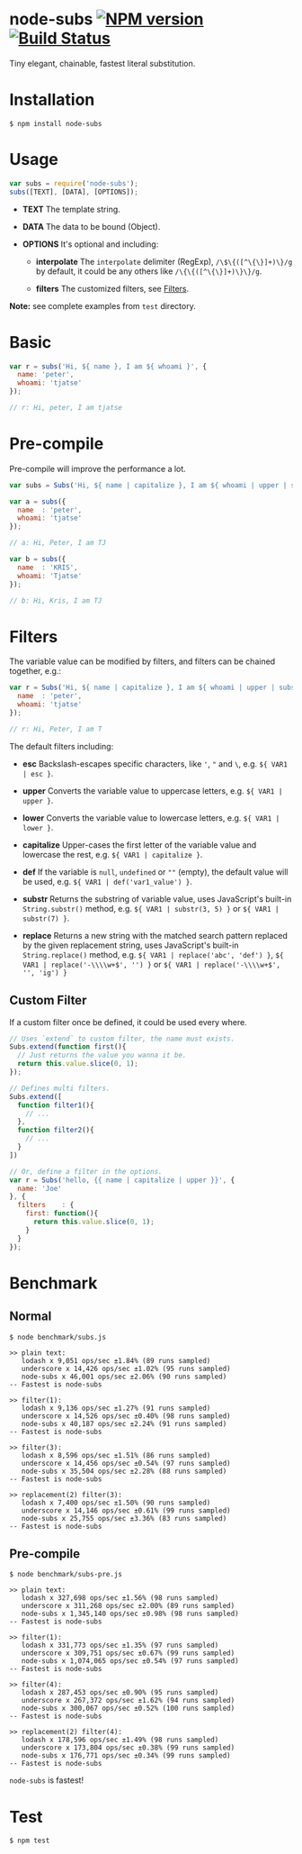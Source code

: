node-subs [![NPM version](https://badge.fury.io/js/node-subs.svg)](http://badge.fury.io/js/node-subs) [![Build Status](https://travis-ci.org/Tjatse/node-subs.svg?branch=master)](https://travis-ci.org/Tjatse/node-subs)
=========

Tiny elegant, chainable, fastest literal substitution.

# Installation

```
$ npm install node-subs
```

# Usage

```javascript
var subs = require('node-subs');
subs([TEXT], [DATA], [OPTIONS]);
```

- **TEXT**
The template string.

- **DATA**
The data to be bound (Object).

- **OPTIONS**
It's optional and including:

  - **interpolate**
    The `interpolate` delimiter (RegExp), `/\$\{([^\{\}]+)\}/g` by default, it could be any others like `/\{\{([^\{\}]+)\}\}/g`.

  - **filters**
    The customized filters, see [Filters](#filters).

**Note:** see complete examples from `test` directory.

# Basic

```javascript
var r = subs('Hi, ${ name }, I am ${ whoami }', {
  name: 'peter',
  whoami: 'tjatse'
});

// r: Hi, peter, I am tjatse
```

# Pre-compile

Pre-compile will improve the performance a lot.

```javascript
var subs = Subs('Hi, ${ name | capitalize }, I am ${ whoami | upper | substr(0, 2) }');

var a = subs({
  name  : 'peter',
  whoami: 'tjatse'
});

// a: Hi, Peter, I am TJ

var b = subs({
  name  : 'KRIS',
  whoami: 'Tjatse'
});

// b: Hi, Kris, I am TJ
```

# Filters

The variable value can be modified by filters, and filters can be chained together, e.g.:

```javascript
var r = Subs('Hi, ${ name | capitalize }, I am ${ whoami | upper | substr(0, 1) }', {
  name  : 'peter',
  whoami: 'tjatse'
});

// r: Hi, Peter, I am T
```

The default filters including:

- **esc**
Backslash-escapes specific characters, like `'`, `"` and `\`, e.g. `${ VAR1 | esc }`.

- **upper**
Converts the variable value to uppercase letters, e.g. `${ VAR1 | upper }`.

- **lower**
Converts the variable value to lowercase letters, e.g. `${ VAR1 | lower }`.

- **capitalize**
Upper-cases the first letter of the variable value and lowercase the rest, e.g. `${ VAR1 | capitalize }`.

- **def**
If the variable is `null`, `undefined` or `""` (empty), the default value will be used, e.g. `${ VAR1 | def('var1_value') }`.

- **substr**
Returns the substring of variable value, uses JavaScript's built-in `String.substr()` method, e.g. `${ VAR1 | substr(3, 5) }` or `${ VAR1 | substr(7) }`.

- **replace**
Returns a new string with the matched search pattern replaced by the given replacement string, uses JavaScript's built-in `String.replace()` method, e.g. `${ VAR1 | replace('abc', 'def') }`, `${ VAR1 | replace('-\\\\w+$', '') }` or `${ VAR1 | replace('-\\\\w+$', '', 'ig') }`

## Custom Filter

If a custom filter once be defined, it could be used every where.

```javascript
// Uses `extend` to custom filter, the name must exists.
Subs.extend(function first(){
  // Just returns the value you wanna it be.
  return this.value.slice(0, 1);
});

// Defines multi filters.
Subs.extend([
  function filter1(){
    // ...
  },
  function filter2(){
    // ...
  }
])

// Or, define a filter in the options.
var r = Subs('hello, {{ name | capitalize | upper }}', {
  name: 'Joe'
}, {
  filters    : {
    first: function(){
      return this.value.slice(0, 1);
    }
  }
});
```

# Benchmark

## Normal

```
$ node benchmark/subs.js
```

```
>> plain text:
   lodash x 9,051 ops/sec ±1.84% (89 runs sampled)
   underscore x 14,426 ops/sec ±1.02% (95 runs sampled)
   node-subs x 46,001 ops/sec ±2.06% (90 runs sampled)
-- Fastest is node-subs

>> filter(1):
   lodash x 9,136 ops/sec ±1.27% (91 runs sampled)
   underscore x 14,526 ops/sec ±0.40% (98 runs sampled)
   node-subs x 40,187 ops/sec ±2.24% (91 runs sampled)
-- Fastest is node-subs

>> filter(3):
   lodash x 8,596 ops/sec ±1.51% (86 runs sampled)
   underscore x 14,456 ops/sec ±0.54% (97 runs sampled)
   node-subs x 35,504 ops/sec ±2.28% (88 runs sampled)
-- Fastest is node-subs

>> replacement(2) filter(3):
   lodash x 7,400 ops/sec ±1.50% (90 runs sampled)
   underscore x 14,146 ops/sec ±0.61% (99 runs sampled)
   node-subs x 25,755 ops/sec ±3.36% (83 runs sampled)
-- Fastest is node-subs
```

## Pre-compile

```
$ node benchmark/subs-pre.js
```

```
>> plain text:
   lodash x 327,698 ops/sec ±1.56% (98 runs sampled)
   underscore x 311,268 ops/sec ±2.00% (89 runs sampled)
   node-subs x 1,345,140 ops/sec ±0.98% (98 runs sampled)
-- Fastest is node-subs

>> filter(1):
   lodash x 331,773 ops/sec ±1.35% (97 runs sampled)
   underscore x 309,751 ops/sec ±0.67% (99 runs sampled)
   node-subs x 1,074,065 ops/sec ±0.54% (97 runs sampled)
-- Fastest is node-subs

>> filter(4):
   lodash x 287,453 ops/sec ±0.90% (95 runs sampled)
   underscore x 267,372 ops/sec ±1.62% (94 runs sampled)
   node-subs x 300,067 ops/sec ±0.52% (100 runs sampled)
-- Fastest is node-subs

>> replacement(2) filter(4):
   lodash x 178,596 ops/sec ±1.49% (98 runs sampled)
   underscore x 173,804 ops/sec ±0.38% (99 runs sampled)
   node-subs x 176,771 ops/sec ±0.34% (99 runs sampled)
-- Fastest is node-subs
```

`node-subs` is fastest!

# Test

```
$ npm test
```